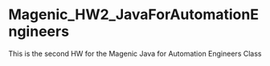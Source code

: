 # Magenic_HW2_JavaForAutomationEngineers
This is the second HW for the Magenic Java for Automation Engineers Class
